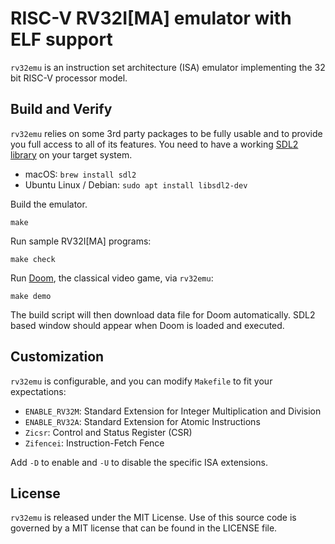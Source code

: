 # RISC-V RV32I[MA] emulator with ELF support

`rv32emu` is an instruction set architecture (ISA) emulator implementing the 32 bit RISC-V processor model.

## Build and Verify

`rv32emu` relies on some 3rd party packages to be fully usable and to provide you full
access to all of its features. You need to have a working [SDL2 library](https://www.libsdl.org/)
on your target system.
* macOS: `brew install sdl2`
* Ubuntu Linux / Debian: `sudo apt install libsdl2-dev`

Build the emulator.
```shell
make
```

Run sample RV32I[MA] programs:
```shell
make check
```

Run [Doom](https://en.wikipedia.org/wiki/Doom_(1993_video_game)), the classical video game, via `rv32emu`:
```shell
make demo
```

The build script will then download data file for Doom automatically. SDL2 based window
should appear when Doom is loaded and executed.

## Customization

`rv32emu` is configurable, and you can modify `Makefile` to fit your expectations:
* `ENABLE_RV32M`: Standard Extension for Integer Multiplication and Division
* `ENABLE_RV32A`: Standard Extension for Atomic Instructions
* `Zicsr`: Control and Status Register (CSR)
* `Zifencei`: Instruction-Fetch Fence

Add `-D` to enable and `-U` to disable the specific ISA extensions.


## License
`rv32emu` is released under the MIT License.
Use of this source code is governed by a MIT license that can be found in the LICENSE file.
